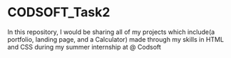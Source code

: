 # CODSOFT_Task2
In this repository, I would be sharing all of my projects which include(a portfolio, landing page, and a Calculator) made through my skills in HTML and CSS during my summer internship at @ Codsoft
